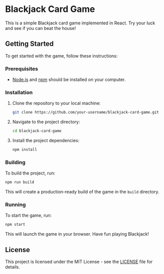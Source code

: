# Blackjack Card Game

This is a simple Blackjack card game implemented in React. Try your luck and see if you can beat the house!

## Getting Started

To get started with the game, follow these instructions:

### Prerequisites

- [Node.js](https://nodejs.org/) and [npm](https://www.npmjs.com/) should be installed on your computer.

### Installation

1. Clone the repository to your local machine:

   ```bash
   git clone https://github.com/your-username/blackjack-card-game.git
   ```

2. Navigate to the project directory:

   ```bash
   cd blackjack-card-game
   ```

3. Install the project dependencies:

   ```bash
   npm install
   ```

### Building

To build the project, run:

```bash
npm run build
```

This will create a production-ready build of the game in the `build` directory.

### Running

To start the game, run:

```bash
npm start
```

This will launch the game in your browser. Have fun playing Blackjack!

## License

This project is licensed under the MIT License - see the [LICENSE](LICENSE) file for details.
```
